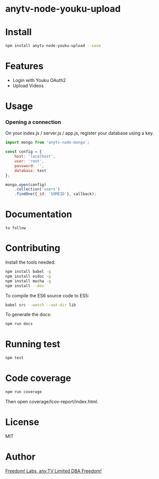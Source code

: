 # anytv-node-youku-upload

# Install

```sh
npm install anytv-node-youku-upload --save
```

# Features

* Login with Youku OAuth2
* Upload Videos


# Usage

### Opening a connection
On your index.js / server.js / app.js, register your database using a key.
```javascript
import mongo from 'anytv-node-mongo';

const config = {
	host: 'localhost',
	user: 'root',
	password: '',
	database: test
};

mongo.open(config)
	.collection('users')
	.findOne({_id: 'SOMEID'}, callback);
```

# Documentation
```
to follow
```

# Contributing

Install the tools needed:
```sh
npm install babel -g
npm install esdoc -g
npm install mocha -g
npm install --dev
```

To compile the ES6 source code to ES5:
```sh
babel src --watch --out-dir lib
```

To generate the docs:
```sh
npm run docs
```

# Running test

```sh
npm test
```

# Code coverage

```sh
npm run coverage
```
Then open coverage/lcov-report/index.html.

# License

MIT


# Author
[Freedom! Labs, any.TV Limited DBA Freedom!](https://www.freedom.tm)
